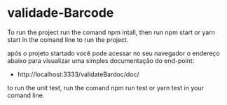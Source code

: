 # validade-Barcode

To run the project run the comand npm intall, then run npm start or yarn start in the comand line  to run the project. 

após o projeto startado você pode acessar no seu navegador o endereço abaixo para visualizar uma simples documentação do end-point:
-  http://localhost:3333/validateBardoc/doc/

to run the unit test, run the comand npm run test or yarn test in your comand line.
